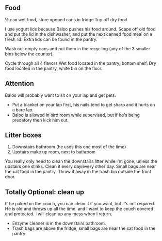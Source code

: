 ## Food
½ can wet food, store opened cans in fridge 
Top off dry food

I use yogurt lids because Baloo pushes his food around. Scape off old food and put the lid in the dishwasher, and put the next canned food meal on a fresh lid. Extra lids can be found in the pantry.

Wash out empty cans and put them in the recycling (any of the 3 smaller bins below the counter).

Cycle through all 4 flavors
Wet food located in the pantry, bottom shelf.
Dry food located in the pantry, white bin on the floor.

## Attention 
Baloo will probably want to sit on your lap and get pets.
- Put a blanket on your lap first, his nails tend to get sharp and it hurts on a bare lap.
- Baloo is allowed in bird room while supervised, but if he's being predatory then kick him out.

## Litter boxes
1. Downstairs bathroom (he uses this one most of the time)
2. Upstairs make up room, next to bathroom 

You really only need to clean the downstairs litter while I'm gone, unless the upstairs one stinks. Clean it every day/every other day. Small bags are near the cat food in the pantry. Throw it away in the trash bin outside the front door.

## Totally Optional: clean up
If he puked on the couch, you can clean it if you want, but it's not required. He is old and throws up all the time, and I want to keep the couch covered and protected. I will clean up any mess when I return.

 - Enzyme cleaner is in the downstairs bathroom. 
- Trash bags are above the fridge, small bags are near the cat food in the pantry